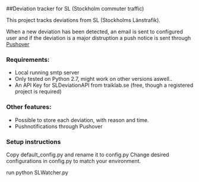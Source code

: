 ##Deviation tracker for SL (Stockholm commuter traffic)

This project tracks deviations from SL (Stockholms Länstrafik).

When a new deviation has been detected, an email is sent to configured user and if the deviation is a major distruption a push notice is sent through [Pushover](http://pushover.net)

### Requirements:
* Local running smtp server
* Only tested on Python 2.7, might work on other versions aswell..
* An API Key for SLDeviationAPI from traiklab.se (free, though a registered project is required)

### Other features:
* Possible to store each deviation, with reason and time.
* Pushnotifications through Pushover

### Setup instructions
Copy default_config.py and rename it to config.py
Change desired configurations in config.py to match your environment.

run python SLWatcher.py
